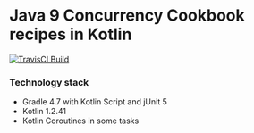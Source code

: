 Java 9 Concurrency Cookbook recipes in Kotlin
=============

[![TravisCI Build](https://travis-ci.org/hiper2d/java9-concurrency-cookbook.svg)](https://travis-ci.org/hiper2d/java9-concurrency-cookbook)

### Technology stack
* Gradle 4.7 with Kotlin Script and jUnit 5
* Kotlin 1.2.41
* Kotlin Coroutines in some tasks
